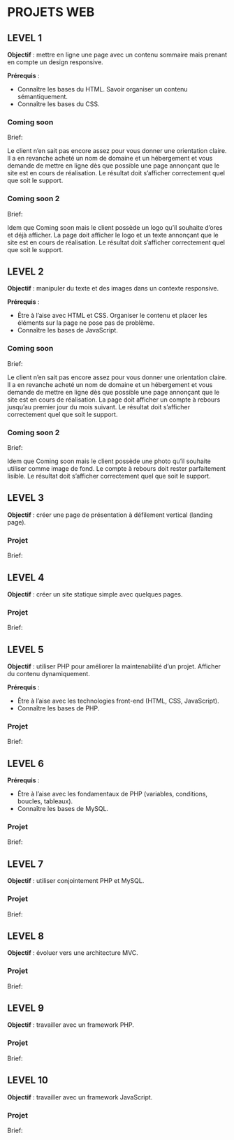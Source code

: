 # PROJETS WEB

## LEVEL 1

**Objectif** : mettre en ligne une page avec un contenu sommaire mais prenant en compte un design responsive.

**Prérequis** :

- Connaître les bases du HTML. Savoir organiser un contenu sémantiquement.
- Connaître les bases du CSS.

### Coming soon 
Brief:

Le client n’en sait pas encore assez pour vous donner une orientation claire. Il a en revanche acheté un nom de domaine et un hébergement et vous demande de mettre en ligne dès que possible une page annonçant que le site est en cours de réalisation. Le résultat doit s’afficher correctement quel que soit le support.

### Coming soon 2
Brief:

Idem que Coming soon mais le client possède un logo qu’il souhaite d’ores et déjà afficher. La page doit afficher le logo et un texte annonçant que le site est en cours de réalisation. Le résultat doit s’afficher correctement quel que soit le support.

## LEVEL 2

**Objectif** : manipuler du texte et des images dans un contexte responsive.

**Prérequis** :

- Être à l’aise avec HTML et CSS. Organiser le contenu et placer les éléments sur la page ne pose pas de problème.
- Connaître les bases de JavaScript.

### Coming soon
Brief:

Le client n’en sait pas encore assez pour vous donner une orientation claire. Il a en revanche acheté un nom de domaine et un hébergement et vous demande de mettre en ligne dès que possible une page annonçant que le site est en cours de réalisation. La page doit afficher un compte à rebours jusqu’au premier jour du mois suivant. Le résultat doit s’afficher correctement quel que soit le support.

### Coming soon 2
Brief:

Idem que Coming soon mais le client possède une photo qu’il souhaite utiliser comme image de fond. Le compte à rebours doit rester parfaitement lisible. Le résultat doit s’afficher correctement quel que soit le support.

## LEVEL 3

**Objectif** : créer une page de présentation à défilement vertical (landing page).

### Projet
Brief:


## LEVEL 4

**Objectif** : créer un site statique simple avec quelques pages.

### Projet
Brief:

## LEVEL 5

**Objectif** : utiliser PHP pour améliorer la maintenabilité d’un projet. Afficher du contenu dynamiquement.

**Prérequis** :

- Être à l’aise avec les technologies front-end (HTML, CSS, JavaScript).
- Connaître les bases de PHP.

### Projet
Brief:

## LEVEL 6

**Prérequis** :

- Être à l’aise avec les fondamentaux de PHP (variables, conditions, boucles, tableaux).
- Connaître les bases de MySQL.

### Projet
Brief:

## LEVEL 7

**Objectif** : utiliser conjointement PHP et MySQL.

### Projet
Brief:

## LEVEL 8

**Objectif** : évoluer vers une architecture MVC.

### Projet
Brief:

## LEVEL 9

**Objectif** : travailler avec un framework PHP.

### Projet
Brief:

## LEVEL 10

**Objectif** : travailler avec un framework JavaScript.

### Projet
Brief: 